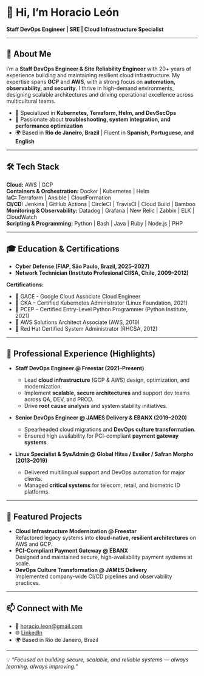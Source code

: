 

# 👋 Hi, I’m Horacio León  

**Staff DevOps Engineer | SRE | Cloud Infrastructure Specialist**

---

## 🌟 About Me  
I’m a **Staff DevOps Engineer & Site Reliability Engineer** with 20+ years of experience building and maintaining resilient cloud infrastructure. My expertise spans **GCP** and **AWS**, with a strong focus on **automation, observability, and security**. I thrive in high-demand environments, designing scalable architectures and driving operational excellence across multicultural teams.  

- 🚀 Specialized in **Kubernetes, Terraform, Helm, and DevSecOps**  
- 🔧 Passionate about **troubleshooting, system integration, and performance optimization**  
- 🌍 Based in **Rio de Janeiro, Brazil** | Fluent in **Spanish, Portuguese, and English**  

---

## 🛠️ Tech Stack  
**Cloud:** AWS | GCP  
**Containers & Orchestration:** Docker | Kubernetes | Helm  
**IaC:** Terraform | Ansible | CloudFormation  
**CI/CD:** Jenkins | GitHub Actions | CircleCI | TravisCI | Cloud Build | Bamboo  
**Monitoring & Observability:** Datadog | Grafana | New Relic | Zabbix | ELK | CloudWatch  
**Scripting & Programming:** Python | Bash | Java | Ruby | Node.js | PHP  

---

## 🎓 Education & Certifications  
- **Cyber Defense (FIAP, São Paulo, Brazil, 2025–2027)**  
- **Network Technician (Instituto Profesional CIISA, Chile, 2009–2012)**  

**Certifications:**  
- 🏅 GACE - Google Cloud Associate Cloud Engineer
- 🏅 CKA – Certified Kubernetes Administrator (Linux Foundation, 2021)  
- 🏅 PCEP – Certified Entry-Level Python Programmer (Python Institute, 2021)  
- 🏅 AWS Solutions Architect Associate (AWS, 2019)  
- 🏅 Red Hat Certified System Administrator (RHCSA, 2012)  

---

## 💼 Professional Experience (Highlights)  
- **Staff DevOps Engineer @ Freestar (2021–Present)**  
  - Lead **cloud infrastructure** (GCP & AWS) design, optimization, and modernization.  
  - Implement **scalable, secure architectures** and support dev teams across QA, DEV, and PROD.  
  - Drive **root cause analysis** and system stability initiatives.  

- **Senior DevOps Engineer @ JAMES Delivery & EBANX (2019–2020)**  
  - Spearheaded cloud migrations and **DevOps culture transformation**.  
  - Ensured high availability for PCI-compliant **payment gateway systems**.  

- **Linux Specialist & SysAdmin @ Global Hitss / Essilor / Safran Morpho (2013–2019)**  
  - Delivered multilingual support and DevOps automation for major clients.  
  - Managed **critical systems** for telecom, retail, and biometric ID platforms.  

---

## 🚀 Featured Projects  
- **Cloud Infrastructure Modernization @ Freestar**  
  Refactored legacy systems into **cloud-native, resilient architectures** on AWS and GCP.  
- **PCI-Compliant Payment Gateway @ EBANX**  
  Designed and maintained secure, high-availability payment systems at scale.  
- **DevOps Culture Transformation @ JAMES Delivery**  
  Implemented company-wide CI/CD pipelines and observability practices.  

---

## 📫 Connect with Me  
- 📧 [horacio.leon@gmail.com](mailto:horacio.leon@gmail.com)  
- 🌐 [LinkedIn](https://www.linkedin.com/in/horacioleonencina) 
- 🌍 Based in Rio de Janeiro, Brazil  

---

💡 *“Focused on building secure, scalable, and reliable systems — always learning, always improving.”*  
